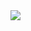 <img src="https://private-user-images.githubusercontent.com/121787728/347653725-f4ed3ad0-954c-4329-bdd4-76e9917a671a.png?jwt=eyJhbGciOiJIUzI1NiIsInR5cCI6IkpXVCJ9.eyJpc3MiOiJnaXRodWIuY29tIiwiYXVkIjoicmF3LmdpdGh1YnVzZXJjb250ZW50LmNvbSIsImtleSI6ImtleTUiLCJleHAiOjE3MjA2NjMxMTEsIm5iZiI6MTcyMDY2MjgxMSwicGF0aCI6Ii8xMjE3ODc3MjgvMzQ3NjUzNzI1LWY0ZWQzYWQwLTk1NGMtNDMyOS1iZGQ0LTc2ZTk5MTdhNjcxYS5wbmc_WC1BbXotQWxnb3JpdGhtPUFXUzQtSE1BQy1TSEEyNTYmWC1BbXotQ3JlZGVudGlhbD1BS0lBVkNPRFlMU0E1M1BRSzRaQSUyRjIwMjQwNzExJTJGdXMtZWFzdC0xJTJGczMlMkZhd3M0X3JlcXVlc3QmWC1BbXotRGF0ZT0yMDI0MDcxMVQwMTUzMzFaJlgtQW16LUV4cGlyZXM9MzAwJlgtQW16LVNpZ25hdHVyZT01NzRkMGFiNTJiMWVjYWFlNGU1YjNiY2I2MjkyNTJlMzhkNDFkYTBjMWEwZjEyNzY3NWYxZDZjYmViMjlhMDBjJlgtQW16LVNpZ25lZEhlYWRlcnM9aG9zdCZhY3Rvcl9pZD0wJmtleV9pZD0wJnJlcG9faWQ9MCJ9.mNYoNsmQ7aUQTTClqZyNREYaLa_8kTJDVDt3BFBQ8qA">
